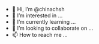 - 👋 Hi, I’m @chinachsh
- 👀 I’m interested in ...
- 🌱 I’m currently learning ...
- 💞️ I’m looking to collaborate on ...
- 📫 How to reach me ...

<!---
chinachsh/chinachsh is a ✨ special ✨ repository because its `README.md` (this file) appears on your GitHub profile.
You can click the Preview link to take a look at your changes.
--->
